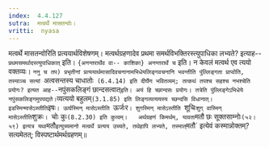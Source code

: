 ```yaml
---
index:  4.4.127
sutra:  मत्वर्थे मासतन्वोः।
vritti:  nyasa
---
```


मत्वर्थे मासतन्वोरिति प्रत्ययार्थविशेषणम्। मत्वर्थग्रहणादेव प्रथमा समर्थविभक्तिरस्त्युपाधिका लभ्यते? इत्याह-- `प्रथमसमर्थादस्त्युपाधिकात्` इति।
`{अनन्तरार्थेव वा-- काशिका} अनन्तरार्थे च` इति। न केवलं मत्वर्थ एव त्ययो वक्तव्यः।
`ननु च तप) प्रभृतीनां प्रत्ययार्थमासादिवचनानामभिधेयलिङ्गवचनानि भवन्तीति पुंल्लिङ्गता प्राप्वोति, तस्याञ्च सत्यां `अत्वसन्तस्य चाधातोः` (6.4.14) इति दीर्घेण भवितव्यम्; तत्कथं तपश्च सहश्च नभश्चेति प्रयोगः? इत्यत आह--`नपुंसकलिङ्गं छान्दसत्वात्` इति। अयं हि च्छान्दसः प्रयोगः। तत्रेति पुंल्लिङ्गेऽभिधेये नपुंसकलिङ्गमुपपद्यते। `व्यत्ययो बहुलम्` (3.1.85) इति लिङ्गव्यत्ययस्य च्छन्दसि विधानात्। इडस्मिन्मासेऽस्तीति `इषः`। ऊर्घस्मिन् मासेऽस्तीति `ऊर्जःर`। शुगस्मिन् मासेऽस्तीति `शूचिः` शुग् वास्मिन् मासेऽस्तीति `शुक्रः`। `चोः कुः` (8.2.30) इति कुत्वम्।	अर्थग्रहणं किमर्थम्, यावता `मतौ छः सूक्तसाम्नोः` (५२।५९) इत्यत्र यथा `मतौ` इत्युच्यमानो मत्वर्थे प्रत्यय उच्यते, तथेहापि लभ्यते, तस्मात् `मतौ` इत्येवं कस्मान्नोक्तम्? सत्यमेतत्; विस्पष्टार्थमर्थग्रहणम्॥
